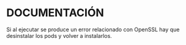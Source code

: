 # DOCUMENTACIÓN

Si al ejecutar se produce un error relacionado con OpenSSL hay que desinstalar los pods y volver a instalarlos.
